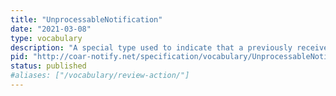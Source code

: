 ```yaml
---
title: "UnprocessableNotification"
date: "2021-03-08"
type: vocabulary
description: "A special type used to indicate that a previously received notification was un-processable for some reason"
pid: "http://coar-notify.net/specification/vocabulary/UnprocessableNotification"
status: published
#aliases: ["/vocabulary/review-action/"]
---
```


